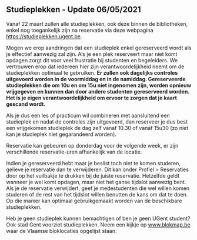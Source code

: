 ## Studieplekken - Update 06/05/2021
Vanaf 22 maart zullen alle studieplekken, ook deze binnen de bibliotheken, enkel nog toegankelijk zijn na reservatie via deze webpagina https://studieplekken.ugent.be.

Mogen we erop aandringen dat een studieplek enkel gereserveerd wordt als je effectief aanwezig zal zijn. Als je een plek reserveert maar niet komt opdagen zorgt dit voor veel frustratie bij studenten en begeleiders. We vertrouwen erop dat iedereen hier zijn verantwoordelijkheid neemt om de studieplekken optimaal te gebruiken. **Er zullen ook dagelijks controles uitgevoerd worden in de voormiddag en in de namiddag. Gereserveerde studieplekken die om 10u en om 15u niet ingenomen zijn, worden opnieuw vrijgegeven en kunnen dan door andere studenten gereserveerd worden. Het is je eigen verantwoordelijkheid om ervoor te zorgen dat je kaart gescand wordt.**

Als je dus een les of practicum wil combineren met aansluitend een studieplek en nadat de controles zijn uitgevoerd, dan reserveer je dus best een vrijgekomen studieplek de dag zelf vanaf 10.30 of vanaf 15u30 (zo niet kan je studieplek niet gegarandeerd worden).

Reservatie kan gebeuren op donderdag voor de volgende week, er zijn verschillende reservatie-uren afhankelijk van de locatie.

Indien je gereserveerd hebt maar je beslist toch niet te komen studeren, gelieve je reservatie dan te verwijderen. Dit kan onder Profiel > Reservaties door op het vuilbakje te drukken bij de juiste reservatie. Hetzelfde geldt wanneer je wel komt opdagen, maar niet het ganse tijdslot aanwezig bent. Als je de reservatie verwijdert, geef je medestudenten die wel willen komen studeren of de rest van het tijdslot willen benutten de kans om dat te doen. Op die manier kan optimaal gebruikgemaakt worden van de beschikbare studieplekken.  

Heb je geen studieplek kunnen bemachtigen of ben je geen UGent student? Ook stad Gent voorziet studieplekken. Neem een kijkje op www.blokmap.be waar de Vlaamse bloklocaties opgelijst staan.
